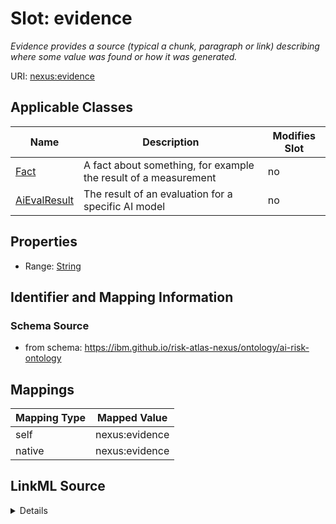 

# Slot: evidence


_Evidence provides a source (typical a chunk, paragraph or link) describing where some value was found or how it was generated._





URI: [nexus:evidence](https://ibm.github.io/risk-atlas-nexus/ontology/evidence)



<!-- no inheritance hierarchy -->





## Applicable Classes

| Name | Description | Modifies Slot |
| --- | --- | --- |
| [Fact](Fact.md) | A fact about something, for example the result of a measurement |  no  |
| [AiEvalResult](AiEvalResult.md) | The result of an evaluation for a specific AI model |  no  |







## Properties

* Range: [String](String.md)





## Identifier and Mapping Information







### Schema Source


* from schema: https://ibm.github.io/risk-atlas-nexus/ontology/ai-risk-ontology




## Mappings

| Mapping Type | Mapped Value |
| ---  | ---  |
| self | nexus:evidence |
| native | nexus:evidence |




## LinkML Source

<details>
```yaml
name: evidence
description: Evidence provides a source (typical a chunk, paragraph or link) describing
  where some value was found or how it was generated.
from_schema: https://ibm.github.io/risk-atlas-nexus/ontology/ai-risk-ontology
rank: 1000
alias: evidence
domain_of:
- Fact
range: string

```
</details>

